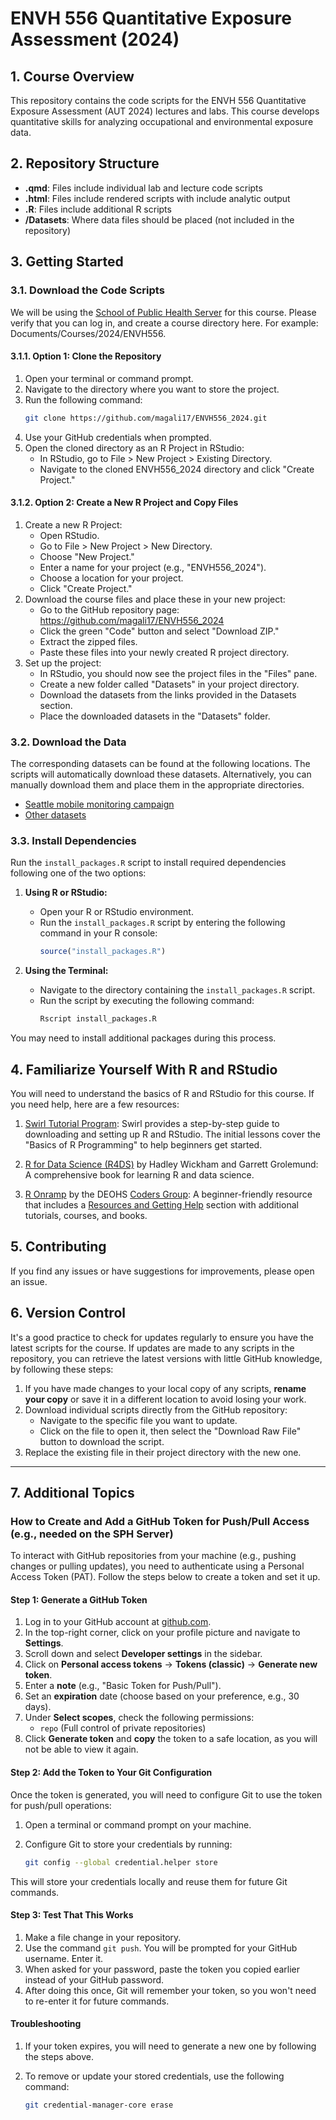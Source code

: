 # ENVH 556 Quantitative Exposure Assessment (2024)

## 1. Course Overview

This repository contains the code scripts for the ENVH 556 Quantitative Exposure Assessment (AUT 2024) lectures and labs. This course develops quantitative skills for analyzing occupational and environmental exposure data.

## 2. Repository Structure

-   **.qmd**: Files include individual lab and lecture code scripts
-   **.html**: Files include rendered scripts with include analytic output
-   **.R**: Files include additional R scripts 
-   **/Datasets**: Where data files should be placed (not included in the repository)

## 3. Getting Started

### 3.1. Download the Code Scripts

We will be using the [School of Public Health Server](https://rstudio.sph.washington.edu) for this course. Please verify that you can log in, and create a course directory here. For example: Documents/Courses/2024/ENVH556.

#### 3.1.1. Option 1: Clone the Repository

1.  Open your terminal or command prompt.
2.  Navigate to the directory where you want to store the project.
3.  Run the following command: 
    ```bash     
    git clone https://github.com/magali17/ENVH556_2024.git
    ```
4.  Use your GitHub credentials when prompted.
5.  Open the cloned directory as an R Project in RStudio:
    -   In RStudio, go to File \> New Project \> Existing Directory.
    -   Navigate to the cloned ENVH556_2024 directory and click "Create Project."

#### 3.1.2. Option 2: Create a New R Project and Copy Files

1.  Create a new R Project:
    -   Open RStudio.
    -   Go to File \> New Project \> New Directory.
    -   Choose "New Project."
    -   Enter a name for your project (e.g., "ENVH556_2024").
    -   Choose a location for your project.
    -   Click "Create Project."
2.  Download the course files and place these in your new project:
    -   Go to the GitHub repository page: <https://github.com/magali17/ENVH556_2024>
    -   Click the green "Code" button and select "Download ZIP."
    -   Extract the zipped files.
    -   Paste these files into your newly created R project directory.
3.  Set up the project:
    -   In RStudio, you should now see the project files in the "Files" pane.
    -   Create a new folder called "Datasets" in your project directory.
    -   Download the datasets from the links provided in the Datasets section.
    -   Place the downloaded datasets in the "Datasets" folder.

### 3.2. Download the Data

The corresponding datasets can be found at the following locations. The scripts will automatically download these datasets. Alternatively, you can manually download them and place them in the appropriate directories.

-   [Seattle mobile monitoring campaign](https://zenodo.org/records/13761282)
-   [Other datasets](https://faculty.washington.edu/sheppard/envh556/Datasets/)

### 3.3. Install Dependencies

Run the `install_packages.R` script to install required dependencies following one of the two options:

1. **Using R or RStudio:**
   - Open your R or RStudio environment.
   - Run the `install_packages.R` script by entering the following command in your R console:
     ```r
     source("install_packages.R")
     ```

2. **Using the Terminal:**
   - Navigate to the directory containing the `install_packages.R` script.
   - Run the script by executing the following command:
     ```bash
     Rscript install_packages.R
     ```
You may need to install additional packages during this process. 


## 4. Familiarize Yourself With R and RStudio

You will need to understand the basics of R and RStudio for this course. If you need help, here are a few resources:

1. [Swirl Tutorial Program](https://swirlstats.com/students.html): Swirl provides a step-by-step guide to downloading and setting up R and RStudio. The initial lessons cover the "Basics of R Programming" to help beginners get started.

2. [R for Data Science (R4DS)](https://r4ds.had.co.nz/) by Hadley Wickham and Garrett Grolemund: A comprehensive book for learning R and data science.

3. [R Onramp](https://github.com/deohs/r_onramp/blob/master/README.md) by the DEOHS [Coders Group](https://github.com/deohs/coders): A beginner-friendly resource that includes a [Resources and Getting Help](https://github.com/deohs/r_onramp/blob/master/r_resources_and_getting_help.md) section with additional tutorials, courses, and books.


## 5. Contributing

If you find any issues or have suggestions for improvements, please open an issue.


## 6. Version Control

It's a good practice to check for updates regularly to ensure you have the latest scripts for the course. If updates are made to any scripts in the repository, you can retrieve the latest versions with little GitHub knowledge, by following these steps:

1. If you have made changes to your local copy of any scripts, **rename your copy** or save it in a different location to avoid losing your work.
2. Download individual scripts directly from the GitHub repository:
     - Navigate to the specific file you want to update.
     - Click on the file to open it, then select the "Download Raw File" button to download the script.
3. Replace the existing file in their project directory with the new one.

--- 

## 7. Additional Topics

### How to Create and Add a GitHub Token for Push/Pull Access (e.g., needed on the SPH Server)

To interact with GitHub repositories from your machine (e.g., pushing changes or pulling updates), you need to authenticate using a Personal Access Token (PAT). Follow the steps below to create a token and set it up.

#### Step 1: Generate a GitHub Token 
1. Log in to your GitHub account at [github.com](https://github.com).
2. In the top-right corner, click on your profile picture and navigate to **Settings**.
3. Scroll down and select **Developer settings** in the sidebar.
4. Click on **Personal access tokens** → **Tokens (classic)** → **Generate new token**.
5. Enter a **note** (e.g., "Basic Token for Push/Pull").
6. Set an **expiration** date (choose based on your preference, e.g., 30 days).
7. Under **Select scopes**, check the following permissions:
   - `repo` (Full control of private repositories) 
8. Click **Generate token** and **copy** the token to a safe location, as you will not be able to view it again.

#### Step 2: Add the Token to Your Git Configuration 

Once the token is generated, you will need to configure Git to use the token for push/pull operations:

1. Open a terminal or command prompt on your machine.
2. Configure Git to store your credentials by running:

   ```bash
   git config --global credential.helper store  
   ```
   
This will store your credentials locally and reuse them for future Git commands.

#### Step 3: Test That This Works

1. Make a file change in your repository.
2. Use the command `git push`. You will be prompted for your GitHub username. Enter it.
3. When asked for your password, paste the token you copied earlier instead of your GitHub password.
4. After doing this once, Git will remember your token, so you won't need to re-enter it for future commands.

#### Troubleshooting

1. If your token expires, you will need to generate a new one by following the steps above.
2. To remove or update your stored credentials, use the following command:

    ```bash
    git credential-manager-core erase
    ```
    
